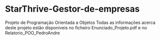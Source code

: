 # StarThrive-Gestor-de-empresas
Projeto de Programação Orientada a Objetos
Todas as informações acerca deste projeto estão disponiveis no ficheiro Enunciado_Projeto.pdf e no Relatorio_POO_PedroAndre
